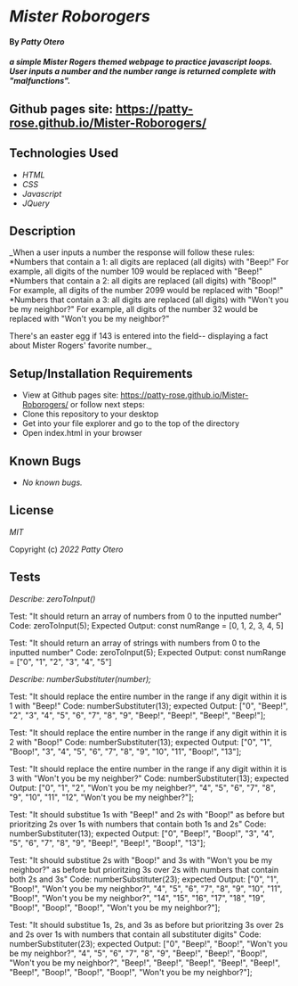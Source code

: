 # _Mister Roborogers_

#### By _**Patty Otero**_

#### _a simple Mister Rogers themed webpage to practice javascript loops. User inputs a number and the number range is returned complete with "malfunctions"._

## Github pages site: https://patty-rose.github.io/Mister-Roborogers/ 

## Technologies Used

* _HTML_
* _CSS_
* _Javascript_
* _JQuery_

## Description

_When a user inputs a number the response will follow these rules: *Numbers that contain a 1: all digits are replaced (all digits) with "Beep!"
For example, all digits of the number 109 would be replaced with "Beep!"
*Numbers that contain a 2: all digits are replaced (all digits) with "Boop!"
For example, all digits of the number 2099 would be replaced with "Boop!"
*Numbers that contain a 3: all digits are replaced (all digits) with "Won't you be my neighbor?"
For example, all digits of the number 32 would be replaced with "Won't you be my neighbor?"

There's an easter egg if 143 is entered into the field-- displaying a fact about Mister Rogers' favorite number._

## Setup/Installation Requirements

* View at Github pages site: https://patty-rose.github.io/Mister-Roborogers/ or follow next steps:
* Clone this repository to your desktop
* Get into your file explorer and go to the top of the directory
* Open index.html in your browser

## Known Bugs

* _No known bugs._

## License

_MIT_

Copyright (c) _2022_ _Patty Otero_

## Tests

_Describe: zeroToInput()_

Test: "It should return an array of numbers from 0 to the inputted number"
Code: zeroToInput(5);
Expected Output: const numRange = [0, 1, 2, 3, 4, 5]

Test: "It should return an array of strings with numbers from 0 to the inputted number"
Code: zeroToInput(5);
Expected Output: const numRange = ["0", "1", "2", "3", "4", "5"]

_Describe: numberSubstituter(number);_

Test: "It should replace the entire number in the range if any digit within it is 1 with "Beep!"
Code: numberSubstituter(13);
expected Output: ["0", "Beep!", "2", "3", "4", "5", "6", "7", "8", "9", "Beep!", "Beep!", "Beep!", "Beep!"]; 

Test: "It should replace the entire number in the range if any digit within it is 2 with "Boop!"
Code: numberSubstituter(13);
expected Output: ["0", "1", "Boop!", "3", "4", "5", "6", "7", "8", "9", "10", "11", "Boop!", "13"]; 

Test: "It should replace the entire number in the range if any digit within it is 3 with "Won't you be my neighber?"
Code: numberSubstituter(13);
expected Output: ["0", "1", "2", "Won't you be my neighber?", "4", "5", "6", "7", "8", "9", "10", "11", "12", "Won't you be my neighber?"];

Test: "It should substitue 1s with "Beep!" and 2s with "Boop!" as before but prioritzing 2s over 1s with numbers that contain both 1s and 2s"
Code: numberSubstituter(13);
expected Output: ["0", "Beep!", "Boop!", "3", "4", "5", "6", "7", "8", "9", "Beep!", "Beep!", "Boop!", "13"];

Test: "It should substitue 2s with "Boop!" and 3s with "Won't you be my neighbor?" as before but prioritzing 3s over 2s with numbers that contain both 2s and 3s"
Code: numberSubstituter(23);
expected Output: ["0", "1", "Boop!", "Won't you be my neighbor?", "4", "5", "6", "7", "8", "9", "10", "11", "Boop!", "Won't you be my neighbor?", "14", "15", "16", "17", "18", "19", "Boop!", "Boop!", "Boop!", "Won't you be my neighbor?"];

Test: "It should substitue 1s, 2s, and 3s as before but prioritzing 3s over 2s and 2s over 1s with numbers that contain all substituter digits"
Code: numberSubstituter(23);
expected Output: ["0", "Beep!", "Boop!", "Won't you be my neighbor?", "4", "5", "6", "7", "8", "9", "Beep!", "Beep!", "Boop!", "Won't you be my neighbor?", "Beep!", "Beep!", "Beep!", "Beep!", "Beep!", "Beep!", "Boop!", "Boop!", "Boop!", "Won't you be my neighbor?"];